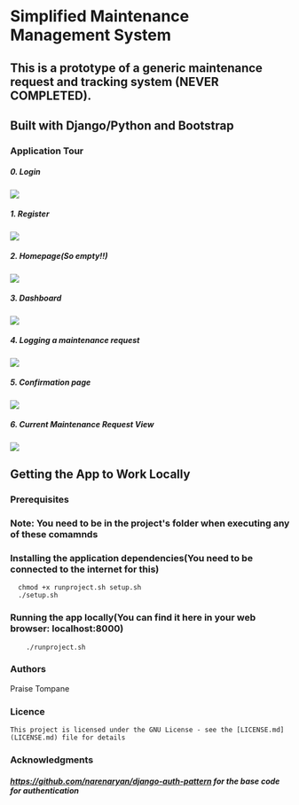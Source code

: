 # Simplified Maintenance Management System
## This is a prototype of a generic maintenance request and tracking system (NEVER COMPLETED).
## Built with Django/Python and Bootstrap

### Application Tour

##### 0. Login

<kbd><img src="/previewimages/Login.png" /></kbd>

##### 1. Register

<kbd><img src="/previewimages/Register.png" /></kbd>

##### 2. Homepage(So empty!!)

<kbd><img src="previewimages/Homepage.png" /></kbd>

##### 3. Dashboard

<kbd><img src="/previewimages/Dashboard.png" /></kbd>

##### 4. Logging a maintenance request

<kbd><img src="/previewimages/LoggingMaintenaceRequest.png" /></kbd>

##### 5. Confirmation page

<kbd><img src="/previewimages/Confirmatinopage.png" /></kbd>

##### 6. Current Maintenance Request View

<kbd><img src="/previewimages/CurrentMaintenceRequests.png" /></kbd>

## Getting the App to Work Locally
### Prerequisites

### Note: You need to be in the project's folder when executing any of these comamnds


### Installing the application dependencies(You need to be connected to the internet for this)

```
  chmod +x runproject.sh setup.sh
  ./setup.sh

```

### Running the app locally(You can  find it here in your web browser: localhost:8000)
```
    ./runproject.sh

```

### Authors
   Praise Tompane
   
### Licence
    This project is licensed under the GNU License - see the [LICENSE.md](LICENSE.md) file for details
       
### Acknowledgments
##### https://github.com/narenaryan/django-auth-pattern for the base code for authentication
